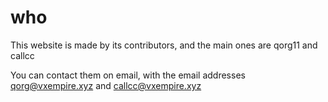 # who

This website is made by its contributors, and the main ones are qorg11 and callcc

You can contact them on email, with the email addresses qorg@vxempire.xyz and callcc@vxempire.xyz
